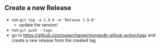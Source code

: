 ## Create a new Release

- run `git tag -a 1.9.0 -m "Release 1.9.0"`
  - update the version!
- run `git push --tags`
- go to https://github.com/supercharge/mongodb-github-action/tags and create a new release from the created tag
